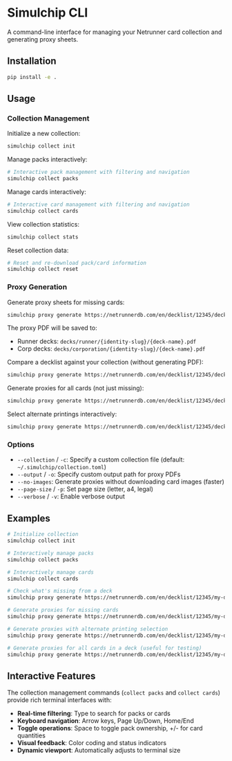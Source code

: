 # Simulchip CLI

A command-line interface for managing your Netrunner card collection and generating proxy sheets.

## Installation

```bash
pip install -e .
```

## Usage

### Collection Management

Initialize a new collection:
```bash
simulchip collect init
```

Manage packs interactively:
```bash
# Interactive pack management with filtering and navigation
simulchip collect packs
```

Manage cards interactively:
```bash
# Interactive card management with filtering and navigation
simulchip collect cards
```

View collection statistics:
```bash
simulchip collect stats
```

Reset collection data:
```bash
# Reset and re-download pack/card information
simulchip collect reset
```

### Proxy Generation

Generate proxy sheets for missing cards:
```bash
simulchip proxy generate https://netrunnerdb.com/en/decklist/12345/deck-name
```

The proxy PDF will be saved to:
- Runner decks: `decks/runner/{identity-slug}/{deck-name}.pdf`
- Corp decks: `decks/corporation/{identity-slug}/{deck-name}.pdf`

Compare a decklist against your collection (without generating PDF):
```bash
simulchip proxy generate https://netrunnerdb.com/en/decklist/12345/deck-name --compare-only
```

Generate proxies for all cards (not just missing):
```bash
simulchip proxy generate https://netrunnerdb.com/en/decklist/12345/deck-name --all
```

Select alternate printings interactively:
```bash
simulchip proxy generate https://netrunnerdb.com/en/decklist/12345/deck-name --alternate-prints
```


### Options

- `--collection` / `-c`: Specify a custom collection file (default: `~/.simulchip/collection.toml`)
- `--output` / `-o`: Specify custom output path for proxy PDFs
- `--no-images`: Generate proxies without downloading card images (faster)
- `--page-size` / `-p`: Set page size (letter, a4, legal)
- `--verbose` / `-v`: Enable verbose output

## Examples

```bash
# Initialize collection
simulchip collect init

# Interactively manage packs
simulchip collect packs

# Interactively manage cards
simulchip collect cards

# Check what's missing from a deck
simulchip proxy generate https://netrunnerdb.com/en/decklist/12345/my-deck --compare-only

# Generate proxies for missing cards
simulchip proxy generate https://netrunnerdb.com/en/decklist/12345/my-deck

# Generate proxies with alternate printing selection
simulchip proxy generate https://netrunnerdb.com/en/decklist/12345/my-deck --alternate-prints

# Generate proxies for all cards in a deck (useful for testing)
simulchip proxy generate https://netrunnerdb.com/en/decklist/12345/my-deck --all
```

## Interactive Features

The collection management commands (`collect packs` and `collect cards`) provide rich terminal interfaces with:

- **Real-time filtering**: Type to search for packs or cards
- **Keyboard navigation**: Arrow keys, Page Up/Down, Home/End
- **Toggle operations**: Space to toggle pack ownership, +/- for card quantities
- **Visual feedback**: Color coding and status indicators
- **Dynamic viewport**: Automatically adjusts to terminal size
